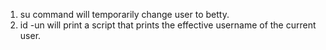 1. su command will temporarily change user to betty.
2. id -un will print a script that prints the effective username of the current user.
